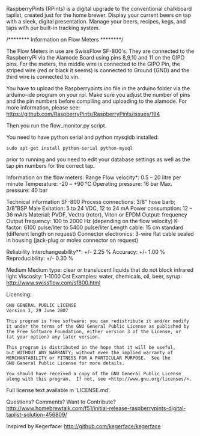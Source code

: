 RaspberryPints (RPints) is a digital upgrade to the conventional chalkboard taplist, created just for the home brewer. Display your current beers on tap with a sleek, digital presentation. Manage your beers, recipes, kegs, and taps with our built-in tracking system.

/******** Information on Flow Meters ********/

The Flow Meters in use are SwissFlow SF-800's. They are connected to the RaspberryPi via the Alamode Board using pins 8,9,10 and 11 on the GIPO pins. For the meters, the middle wire is connected to the GIPO Pin, the striped wire (red or black it seems) is connected to Ground (GND) and the third wire is connected to vin.

You have to upload the Raspberrypints.ino file in the arduino folder via the arduino-ide program on your rpi. Make sure you adjust the number of pins and the pin numbers before compiling and uploading to the alamode. For more information, please see: https://github.com/RaspberryPints/RaspberryPints/issues/194

Then you run the flow_monitor.py script.

You need to have python serial and python mysqldb installed:
```
sudo apt-get install python-serial python-mysql
```

prior to running and you need to edit your database settings as well as the tap pin numbers for the correct tap.

Information on the flow meters:
Range
Flow velocity*:	0.5 – 20 litre per minute
Temperature:	-20 – +90 °C
Operating pressure:	16 bar
Max. pressure:	40 bar
 
Technical information SF-800
Process connections:	3/8” hose barb; 3/8”BSP Male
Exitation:	5 to 24 VDC, 12 to 24 mA
Power consumption:	12 – 36 mA/s
Material:	PVDF, Vectra (rotor), Viton or EPDM
Output:	frequency
Output frequency:	100 to 2000 Hz (depending on the flow velocity)
K-factor:	6100 pulse/liter to 5400 pulse/liter
Length cable:	15 cm standard (different length on request)
Connector electronics:	3-wire flat cable sealed in housing (jack-plug or molex connector on request)
 
Reliability
Interchangeability**:	+/- 2.25 %
Accuracy:	+/- 1.00 %
Reproducibility:	+/- 0.30 %
 
Medium
Medium type:	clear or translucent liquids that do not block infrared light
Viscosity:	1-1000 Cst
Examples:	water, chemicals, oil, beer, syrup
http://www.swissflow.com/sf800.html


Licensing:

	GNU GENERAL PUBLIC LICENSE
	Version 3, 29 June 2007

	This program is free software: you can redistribute it and/or modify
	it under the terms of the GNU General Public License as published by
	the Free Software Foundation, either version 3 of the License, or
	(at your option) any later version.

	This program is distributed in the hope that it will be useful,
	but WITHOUT ANY WARRANTY; without even the implied warranty of
	MERCHANTABILITY or FITNESS FOR A PARTICULAR PURPOSE.  See the
	GNU General Public License for more details.

	You should have received a copy of the GNU General Public License
	along with this program.  If not, see <http://www.gnu.org/licenses/>.

Full license text available in 'LICENSE.md'.


Questions? Comments? Want to Contribute?
http://www.homebrewtalk.com/f51/initial-release-raspberrypints-digital-taplist-solution-456809/

Inspired by Kegerface:
http://github.com/kegerface/kegerface
